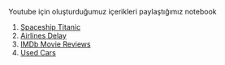 Youtube için oluşturduğumuz içerikleri paylaştığımız notebook

1. [Spaceship Titanic](https://www.kaggle.com/competitions/spaceship-titanic)
2. [Airlines Delay](https://www.kaggle.com/datasets/giovamata/airlinedelaycauses)
3. [IMDb Movie Reviews](https://www.kaggle.com/datasets/lakshmi25npathi/imdb-dataset-of-50k-movie-reviews)
4. [Used Cars](https://data.world/data-society/used-cars-data)
